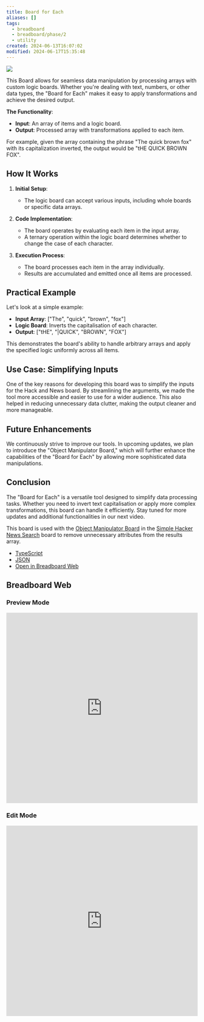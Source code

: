 ```yaml
---
title: Board for Each
aliases: []
tags:
  - breadboard
  - breadboard/phase/2
  - utility
created: 2024-06-13T16:07:02
modified: 2024-06-17T15:35:48
---
```


![](https://youtu.be/wMokaeXWKps)

This Board allows for seamless data manipulation by processing arrays with custom logic boards. Whether you're dealing with text, numbers, or other data types, the "Board for Each" makes it easy to apply transformations and achieve the desired output.

**The Functionality**:
- **Input**: An array of items and a logic board.
- **Output**: Processed array with transformations applied to each item.

For example, given the array containing the phrase "The quick brown fox" with its capitalization inverted, the output would be "tHE QUICK BROWN FOX".

## How It Works

1. **Initial Setup**:
   - The logic board can accept various inputs, including whole boards or specific data arrays.
   
2. **Code Implementation**:
   - The board operates by evaluating each item in the input array.
   - A ternary operation within the logic board determines whether to change the case of each character.

3. **Execution Process**:
   - The board processes each item in the array individually.
   - Results are accumulated and emitted once all items are processed.

## Practical Example

Let's look at a simple example:

- **Input Array**: ["The", "quick", "brown", "fox"]
- **Logic Board**: Inverts the capitalisation of each character.
- **Output**: ["tHE", "|QUICK", "BROWN", "FOX"]

This demonstrates the board's ability to handle arbitrary arrays and apply the specified logic uniformly across all items.

## Use Case: Simplifying Inputs

One of the key reasons for developing this board was to simplify the inputs for the Hack and News board. By streamlining the arguments, we made the tool more accessible and easier to use for a wider audience. This also helped in reducing unnecessary data clutter, making the output cleaner and more manageable.

## Future Enhancements

We continuously strive to improve our tools. In upcoming updates, we plan to introduce the "Object Manipulator Board," which will further enhance the capabilities of the "Board for Each" by allowing more sophisticated data manipulations.

## Conclusion

The "Board for Each" is a versatile tool designed to simplify data processing tasks. Whether you need to invert text capitalisation or apply more complex transformations, this board can handle it efficiently. Stay tuned for more updates and additional functionalities in our next video.

This board is used with the [Object Manipulator Board](projects/Breadboard/Phase%202/Object%20Manipulator%20Board.md) in the [Simple Hacker News Search](projects/Breadboard/Phase%202/Hacker%20News/simplified/Simple%20Hacker%20News%20Search.md) board to remove unnecessary attributes from the results array.

- [TypeScript](https://github.com/breadboard-ai/breadboard/blob/main/packages/breadboard-web/src/boards/board-for-each.ts)
- [JSON](https://github.com/breadboard-ai/breadboard/blob/main/packages/breadboard-web/public/graphs/board-for-each.json)
- [Open in Breadboard Web](https://breadboard-ai.web.app/?board=https://raw.githubusercontent.com/breadboard-ai/breadboard/main/packages/breadboard-web/public/graphs/board-for-each.json)

## Breadboard Web

### Preview Mode

<iframe src="https://breadboard-ai.web.app/?board=https://raw.githubusercontent.com/breadboard-ai/breadboard/main/packages/breadboard-web/public/graphs/board-for-each.json&embed" style="width: 100%; height: 500px; border: 0;"></iframe>

### Edit Mode

<iframe src="https://breadboard-ai.web.app/?board=https://raw.githubusercontent.com/breadboard-ai/breadboard/main/packages/breadboard-web/public/graphs/board-for-each.json" style="width: 100%; height: 500px; border: 0;"></iframe>
